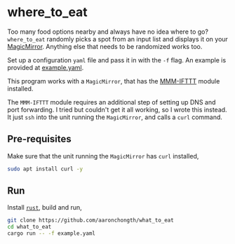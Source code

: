 # where_to_eat

Too many food options nearby and always have no idea where to go? `where_to_eat` randomly picks a spot from an input list and displays it on your [MagicMirror](https://github.com/MichMich/MagicMirror). Anything else that needs to be randomized works too.

Set up a configuration `yaml` file and pass it in with the `-f` flag. An example is provided at [example.yaml](example.yaml).

This program works with a `MagicMirror`, that has the [MMM-IFTTT](https://github.com/jc21/MMM-IFTTT) module installed.

The `MMM-IFTTT` module requires an additional step of setting up DNS and port forwarding. I tried but couldn't get it all working, so I wrote this instead. It just `ssh` into the unit running the `MagicMirror`, and calls a `curl` command.

## Pre-requisites

Make sure that the unit running the `MagicMirror` has `curl` installed,

```bash
sudo apt install curl -y
```

## Run

Install [`rust`](https://www.rust-lang.org/tools/install), build and run,

```bash
git clone https://github.com/aaronchongth/what_to_eat
cd what_to_eat
cargo run -- -f example.yaml
```
